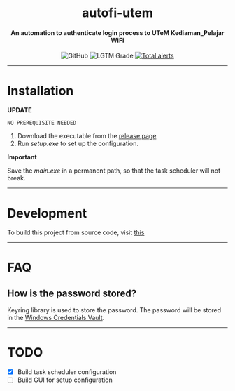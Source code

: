 <h1 align="center">autofi-utem</h1>
<h4 align="center">An automation to authenticate login process to UTeM Kediaman_Pelajar WiFi</h4>
<div align="center">
  <img alt="GitHub" src="https://img.shields.io/github/license/jamestansx/autofi-utem?logo=lgtm&logoWidth=18&color=bright%20green">
  <img alt="LGTM Grade" src="https://img.shields.io/lgtm/grade/python/github/jamestansx/autofi-utem?logo=lgtm&logoWidth=18">
  <a href="https://lgtm.com/projects/g/jamestansx/autofi-utem/alerts/"><img alt="Total alerts" src="https://img.shields.io/lgtm/alerts/g/jamestansx/autofi-utem.svg?logo=lgtm&logoWidth=18"/></a>
</div>

---

# Installation

**UPDATE**


```
NO PREREQUISITE NEEDED
```

1. Download the executable from the [release page](https://github.com/jamestansx/autofi-utem/releases)
2. Run *setup.exe* to set up the configuration.

**Important**

Save the *main.exe* in a permanent path, so that the task scheduler will not break.

---
# Development

To build this project from source code, visit [this](contribution.md)

---

# FAQ

## How is the password stored?

Keyring library is used to store the password. The password will be stored in the [Windows Credentials Vault](https://stackoverflow.com/questions/14756352/how-is-python-keyring-implemented-on-windows).

---

# TODO

- [x] Build task scheduler configuration
- [ ] Build GUI for setup configuration
